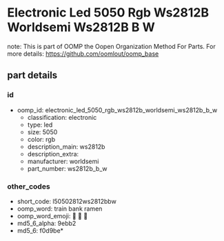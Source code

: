 # Electronic Led 5050 Rgb Ws2812B Worldsemi Ws2812B B W  

note: This is part of OOMP the Oopen Organization Method For Parts. For more details: https://github.com/oomlout/oomp_base

##  part details





### id
* oomp_id: electronic_led_5050_rgb_ws2812b_worldsemi_ws2812b_b_w
  * classification: electronic
  * type: led
  * size: 5050
  * color: rgb
  * description_main: ws2812b
  * description_extra: 
  * manufacturer: worldsemi
  * part_number: ws2812b_b_w

### other_codes
* short_code: l50502812ws2812bbw
* oomp_word: train bank ramen
* oomp_word_emoji: :train: :bank: :ramen:
* md5_6_alpha: 9ebb2
* md5_6: f0d9be* 